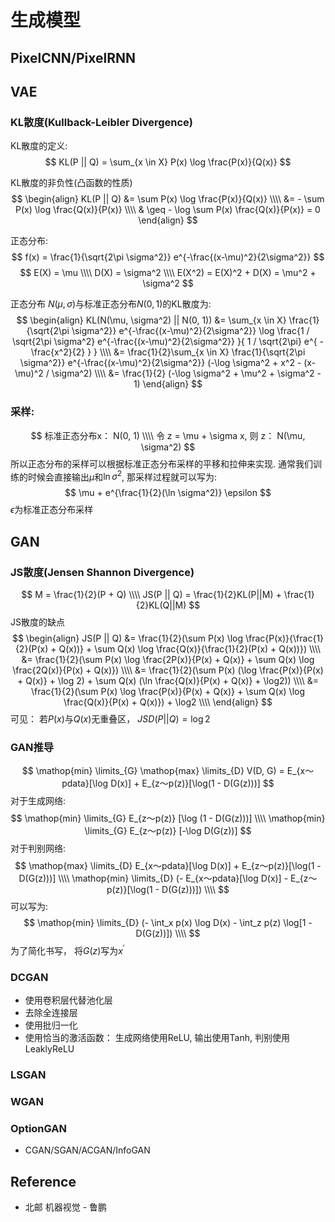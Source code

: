 # 生成模型

## PixelCNN/PixelRNN

## VAE

### KL散度(Kullback-Leibler Divergence)
KL散度的定义:
$$
KL(P || Q) = \sum_{x \in X} P(x) \log \frac{P(x)}{Q(x)}
$$

KL散度的非负性(凸函数的性质)
$$
\begin{align}
KL(P || Q) &= \sum P(x) \log \frac{P(x)}{Q(x)} \\\\
&= - \sum P(x) \log \frac{Q(x)}{P(x)} \\\\
& \geq - \log \sum P(x) \frac{Q(x)}{P(x)} = 0 
\end{align}
$$

正态分布:
$$
f(x) = \frac{1}{\sqrt{2\pi \sigma^2}} e^{-\frac{(x-\mu)^2}{2\sigma^2}}
$$
$$
E(X) = \mu \\\\
D(X) = \sigma^2 \\\\
E(X^2) = E(X)^2 + D(X) = \mu^2 + \sigma^2
$$

正态分布 $N(\mu, \sigma)$与标准正态分布$N(0, 1)$的KL散度为:
$$
\begin{align}
KL(N(\mu, \sigma^2) || N(0, 1)) &= \sum_{x \in X} \frac{1}{\sqrt{2\pi \sigma^2}} e^{-\frac{(x-\mu)^2}{2\sigma^2}} \log \frac{1 / \sqrt{2\pi \sigma^2} e^{-\frac{(x-\mu)^2}{2\sigma^2}} }{ 1 / \sqrt{2\pi} e^{ -\frac{x^2}{2} } } \\\\
&=  \frac{1}{2}\sum_{x \in X} \frac{1}{\sqrt{2\pi \sigma^2}} e^{-\frac{(x-\mu)^2}{2\sigma^2}} (-\log \sigma^2 + x^2 - (x-\mu)^2 / \sigma^2) \\\\
&= \frac{1}{2} (-\log \sigma^2 + \mu^2 + \sigma^2 - 1)
\end{align}
$$

### 采样:  
$$
标准正态分布x： N(0, 1) \\\\
令 z = \mu + \sigma x, 则 z： N(\mu, \sigma^2)
$$
所以正态分布的采样可以根据标准正态分布采样的平移和拉伸来实现. 
通常我们训练的时候会直接输出$\mu$和$\ln \sigma^2$, 那采样过程就可以写为:
$$
\mu + e^{\frac{1}{2}(\ln \sigma^2)} \epsilon
$$
$\epsilon$为标准正态分布采样


## GAN
### JS散度(Jensen Shannon Divergence)
$$
M = \frac{1}{2}(P + Q) \\\\
JS(P || Q) = \frac{1}{2}KL(P||M) + \frac{1}{2}KL(Q||M)
$$
JS散度的缺点  
$$
\begin{align}
JS(P || Q) &= \frac{1}{2}(\sum P(x) \log \frac{P(x)}{\frac{1}{2}(P(x) + Q(x))} + \sum Q(x) \log \frac{Q(x)}{\frac{1}{2}(P(x) + Q(x))}) \\\\
&= \frac{1}{2}(\sum P(x) \log \frac{2P(x)}{P(x) + Q(x)} + \sum Q(x) \log \frac{2Q(x)}{P(x) + Q(x)}) \\\\
&= \frac{1}{2}(\sum P(x) (\log \frac{P(x)}{P(x) + Q(x)} + \log 2) + \sum Q(x) (\ln \frac{Q(x)}{P(x) + Q(x)} + \log2)) \\\\
&= \frac{1}{2}(\sum P(x) \log \frac{P(x)}{P(x) + Q(x)} + \sum Q(x) \log \frac{Q(x)}{P(x) + Q(x)}) + \log2 \\\\
\end{align}
$$
可见： 若$P(x)$与$Q(x)$无重叠区， $JSD(P || Q) = \log2$

### GAN推导
$$
\mathop{min} \limits_{G} \mathop{max} \limits_{D} V(D, G) = E_{x～pdata}[\log D(x)] + E_{z～p(z)}[\log(1 - D(G(z)))]
$$
对于生成网络:
$$
\mathop{min} \limits_{G} E_{z～p(z)} [\log (1 - D(G(z)))] \\\\
\mathop{min} \limits_{G} E_{z～p(z)} [-\log D(G(z))]
$$
对于判别网络:
$$
\mathop{max} \limits_{D} E_{x～pdata}[\log D(x)] + E_{z～p(z)}[\log(1 - D(G(z)))] \\\\
\mathop{min} \limits_{D} (- E_{x～pdata}[\log D(x)] - E_{z～p(z)}[\log(1 - D(G(z)))]) \\\\
$$
可以写为:
$$
\mathop{min} \limits_{D} (- \int_x p(x) \log D(x) - \int_z p(z) \log[1 - D(G(z))]) \\\\
$$
为了简化书写， 将$G(z)$写为$x^'$ 

### DCGAN
* 使用卷积层代替池化层
* 去除全连接层
* 使用批归一化
* 使用恰当的激活函数： 生成网络使用ReLU, 输出使用Tanh, 判别使用LeaklyReLU
### LSGAN
### WGAN
### OptionGAN

* CGAN/SGAN/ACGAN/InfoGAN

## Reference
* 北邮 机器视觉 - 鲁鹏
